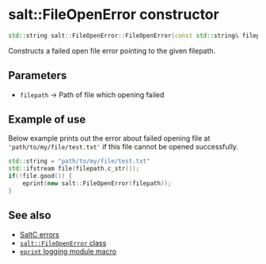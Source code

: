 # salt::FileOpenError constructor
```cpp
std::string salt::FileOpenError::FileOpenError(const std::string& filepath);
```
Constructs a failed open file error pointing to the given filepath.

## Parameters
+ `filepath` -> Path of file which opening failed

## Example of use
Below example prints out the error about failed opening file at `'path/to/my/file/test.txt'` if this file cannot be opened successfully.
```cpp
std::string = "path/to/my/file/test.txt"
std::ifstream file(filepath.c_str());
if(!file.good()) {
    eprint(new salt::FileOpenError(filepath));
}
```

## See also
+ [SaltC errors](../README.md)
+ [`salt::FileOpenError` class](README.md)
+ [`eprint` logging module macro](<eprint-link-placeholder>)
